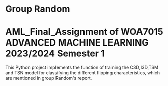 # Group Random
# AML_Final_Assignment of WOA7015 ADVANCED MACHINE LEARNING 2023/2024 Semester 1
This Python project implements the function of training the C3D,I3D,TSM and TSN model for classifying the different flipping characteristics, which are mentioned in group Random's report.